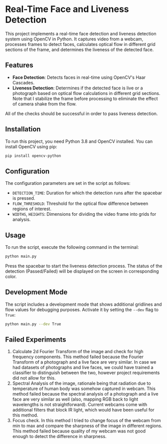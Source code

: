 # Real-Time Face and Liveness Detection

This project implements a real-time face detection and liveness detection system using OpenCV in Python. It captures video from a webcam, processes frames to detect faces, calculates optical flow in different grid sections of the frame, and determines the liveness of the detected face.

## Features
- **Face Detection**: Detects faces in real-time using OpenCV's Haar Cascades.
- **Liveness Detection**: Determines if the detected face is live or a photograph based on optical flow calculations in different grid sections. Note that I stabilize the frame before processing to eliminate the effect of camera shake from the flow.

All of the checks should be successful in order to pass liveness detection.

## Installation

To run this project, you need Python 3.8 and OpenCV installed. You can install OpenCV using pip:

```bash
pip install opencv-python
```

## Configuration

The configuration parameters are set in the script as follows:

- `DETECTION_TIME`: Duration for which the detection runs after the spacebar is pressed.
- `FLOW_THRESHOLD`: Threshold for the optical flow difference between regions of interest.
- `WIDTHS`, `HEIGHTS`: Dimensions for dividing the video frame into grids for analysis.

## Usage

To run the script, execute the following command in the terminal:

```bash
python main.py
```

Press the spacebar to start the liveness detection process. The status of the detection (Passed/Failed) will be displayed on the screen in corresponding color.

## Development Mode

The script includes a development mode that shows additional gridlines and flow values for debugging purposes. Activate it by setting the `--dev` flag to `True`:

```bash
python main.py --dev True
```

## Failed Experiments
1. Calculate 2d Fourier Transform of the image and check for high frequency components. This method failed because the Fourier Transform of a photograph and a live face are very similar. In case we had datasets of photographs and live faces, we could have trained a classifier to distinguish between the two, however project requirements did not allow for this.
2. Spectral Analysis of the image, rationale being that radiation due to temperature of human body was somehow captured in webcam. This method failed because the spectral analysis of a photograph and a live face are very similar as well (also, mapping RGB back to light wavelengths is not straightforward). Current webcams come with additional filters that block IR light, which would have been useful for this method.
3. Focus check. In this method I tried to change focus of the webcam from min to max and compare the sharpness of the image in different regions. This method failed because quality of my webcam was not good enough to detect the difference in sharpness.